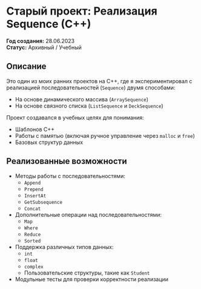 # Старый проект: Реализация Sequence (C++)

**Год создания:** 28.06.2023  
**Статус:** Архивный / Учебный

## Описание

Это один из моих ранних проектов на C++, где я экспериментировал с реализацией последовательностей (`Sequence`) двумя способами:

- На основе динамического массива (`ArraySequence`)
- На основе связного списка (`ListSequence` и `DeckSequence`)

Проект создавался в учебных целях для понимания:

- Шаблонов C++
- Работы с памятью (включая ручное управление через `malloc` и `free`)
- Базовых структур данных

## Реализованные возможности

- Методы работы с последовательностями:
  - `Append`
  - `Prepend`
  - `InsertAt`
  - `GetSubsequence`
  - `Concat`
- Дополнительные операции над последовательностями:
  - `Map`
  - `Where`
  - `Reduce`
  - `Sorted`
- Поддержка различных типов данных:
  - `int`
  - `float`
  - `complex`
  - Пользовательские структуры, такие как `Student`
- Модульные тесты для проверки корректности реализации

